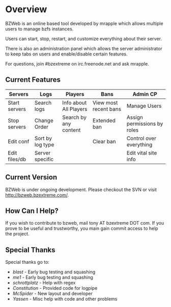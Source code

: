 Overview
========
BZWeb is an online based tool developed by mrapple which allows multiple users to manage bzfs instances.

Users can start, stop, restart, and customize everything about their server.

There is also an administration panel which allows the server administrator to keep tabs on users and enable/disable certain features.

For questions, join #bzextreme on irc.freenode.net and ask mrapple.

Current Features
----------------

| Servers       | Logs             | Players               | Bans                  | Admin CP                   |
|---------------|------------------|-----------------------|-----------------------|----------------------------|
| Start servers | Search logs      | Info about All Players| View most recent bans | Manage Users               |
| Stop servers  | Change Order     | Search by any content | Extended ban          | Assign permissions by roles|
| Edit conf     | Sort by log type |                       | Clear ban             | Control over everything    |
| Edit files/db | Server specific  |                       |                       | Edit vital site info       |

Current Version
---------------
BZWeb is under ongoing development. Please checkout the SVN or visit http://bzweb.bzextreme.com/.

How Can I Help?
---------------
If you wish to contribute to bzweb, mail tony AT bzextreme DOT com.
If you prove to be useful and trustworthy, you main gain commit access to help the project.

Special Thanks
--------------
Special thanks go to:
  * *blast* - Early bug testing and squashing
  * *me1* - Early bug testing and squashing
  * *schrottplatz* - Help with regex
  * *Constitution* - Provided code for logpipe
  * *McSpider* - New layout and developer
  * *Yassen* - Misc help with code and other problems
